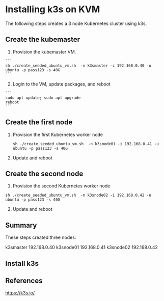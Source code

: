 # Installing k3s on KVM

The following steps creates a 3 node Kubernetes cluster using k3s.

## Create the kubemaster
    
  1. Provision the kubemaster VM.

    ```
    sh ./create_seeded_ubuntu_vm.sh  -n k3smaster -i 192.168.0.40 -u ubuntu -p pass123 -s 40G
    ```

  2. Login to the VM, update packages, and reboot

    ```
    sudo apt update; sudo apt upgrade
    reboot
    ```

## Create the first node


1. Provision the first Kubernetes worker node

    ```
    sh ./create_seeded_ubuntu_vm.sh  -n k3snode01 -i 192.168.0.41 -u ubuntu -p pass123 -s 40G
    ```

2. Update and reboot

## Create the second node

1. Provision the second Kubernetes worker node

  ```
  sh ./create_seeded_ubuntu_vm.sh  -n k3snode02 -i 192.168.0.42 -u ubuntu -p pass123 -s 40G
  ```

  2. Update and reboot


## Summary

These steps created three nodes:

k3smaster 192.168.0.40
k3snode01 192.168.0.41
k3snode02 192.168.0.42

## Install k3s

## References

https://k3s.io/
